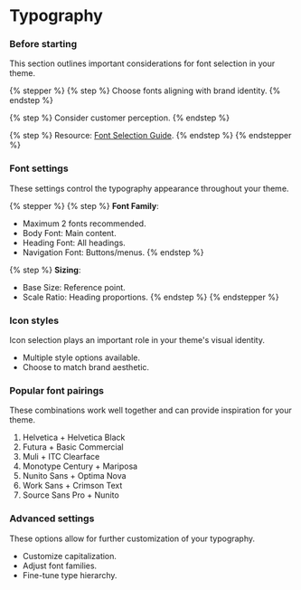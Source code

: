 # Typography

### Before starting

This section outlines important considerations for font selection in your theme.

{% stepper %}
{% step %}
Choose fonts aligning with brand identity.
{% endstep %}

{% step %}
Consider customer perception.
{% endstep %}

{% step %}
Resource: [Font Selection Guide](https://example.com/font-guide).
{% endstep %}
{% endstepper %}

### Font settings

These settings control the typography appearance throughout your theme.

{% stepper %}
{% step %}
**Font Family**:

* Maximum 2 fonts recommended.
* Body Font: Main content.
* Heading Font: All headings.
* Navigation Font: Buttons/menus.
{% endstep %}

{% step %}
**Sizing**:

* Base Size: Reference point.
* Scale Ratio: Heading proportions.
{% endstep %}
{% endstepper %}

### Icon styles

Icon selection plays an important role in your theme's visual identity.

* Multiple style options available.
* Choose to match brand aesthetic.

### Popular font pairings

These combinations work well together and can provide inspiration for your theme.

1. Helvetica + Helvetica Black
2. Futura + Basic Commercial
3. Muli + ITC Clearface
4. Monotype Century + Mariposa
5. Nunito Sans + Optima Nova
6. Work Sans + Crimson Text
7. Source Sans Pro + Nunito

### Advanced settings

These options allow for further customization of your typography.

* Customize capitalization.
* Adjust font families.
* Fine-tune type hierarchy.
